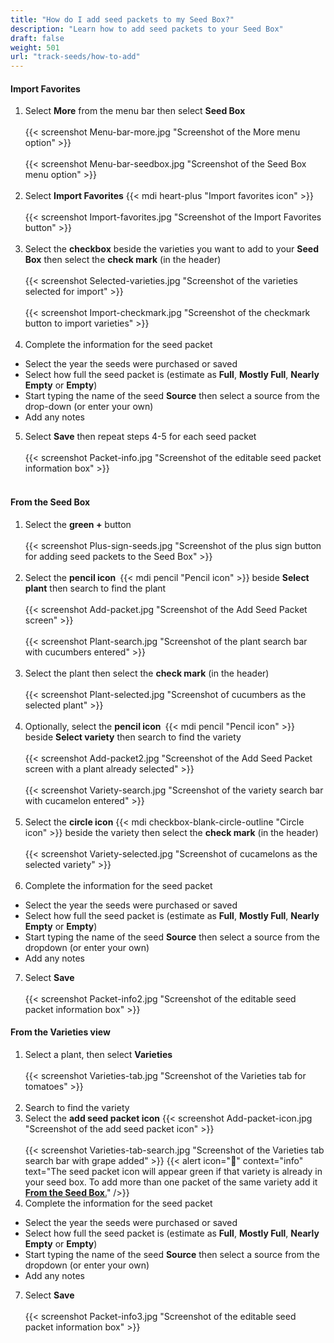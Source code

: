 ```yaml
---
title: "How do I add seed packets to my Seed Box?"
description: "Learn how to add seed packets to your Seed Box"
draft: false
weight: 501
url: "track-seeds/how-to-add"
---
```



#### Import Favorites
1. Select **More** from the menu bar then select **Seed Box**<br /><br />
{{< screenshot Menu-bar-more.jpg "Screenshot of the More menu option" >}}<br /><br />
{{< screenshot Menu-bar-seedbox.jpg "Screenshot of the Seed Box menu option" >}}<br /><br />
2. Select **Import Favorites** {{< mdi heart-plus "Import favorites icon" >}}<br /><br />
{{< screenshot Import-favorites.jpg "Screenshot of the Import Favorites button" >}}<br /><br />
3. Select the **checkbox** beside the varieties you want to add to your **Seed Box** then select the **check mark** (in the header)<br /><br />
{{< screenshot Selected-varieties.jpg "Screenshot of the varieties selected for import" >}}<br /><br />
{{< screenshot Import-checkmark.jpg "Screenshot of the checkmark button to import varieties" >}}<br /><br />
4. Complete the information for the seed packet
- Select the year the seeds were purchased or saved
- Select how full the seed packet is (estimate as **Full**, **Mostly Full**, **Nearly Empty** or **Empty**)
- Start typing the name of the seed **Source** then select a source from the drop-down (or enter your own)
- Add any notes
5. Select **Save** then repeat steps 4-5 for each seed packet<br /><br />
{{< screenshot Packet-info.jpg "Screenshot of the editable seed packet information box" >}}<br /><br />

#### From the Seed Box
1. Select the **green +** button<br /><br />
{{< screenshot Plus-sign-seeds.jpg "Screenshot of the plus sign button for adding seed packets to the Seed Box" >}}<br /><br />
2. Select the **pencil icon** {{< mdi pencil "Pencil icon" >}} beside **Select plant** then search to find the plant<br /><br />
{{< screenshot Add-packet.jpg "Screenshot of the Add Seed Packet screen" >}}<br /><br />
{{< screenshot Plant-search.jpg "Screenshot of the plant search bar with cucumbers entered" >}}<br /><br />
3. Select the plant then select the **check mark** (in the header)<br /><br />
{{< screenshot Plant-selected.jpg "Screenshot of cucumbers as the selected plant" >}}<br /><br />
4. Optionally, select the **pencil icon** {{< mdi pencil "Pencil icon" >}} beside **Select variety** then search to find the variety<br /><br />
{{< screenshot Add-packet2.jpg "Screenshot of the Add Seed Packet screen with a plant already selected" >}}<br /><br />
{{< screenshot Variety-search.jpg "Screenshot of the variety search bar with cucamelon entered" >}}<br /><br />
5. Select the **circle icon** {{< mdi checkbox-blank-circle-outline "Circle icon" >}} beside the variety then select the **check mark** (in the header)<br /><br />
{{< screenshot Variety-selected.jpg "Screenshot of cucamelons as the selected variety" >}}<br /><br />
6. Complete the information for the seed packet
- Select the year the seeds were purchased or saved
- Select how full the seed packet is (estimate as **Full**, **Mostly Full**, **Nearly Empty** or **Empty**)
- Start typing the name of the seed **Source** then select a source from the dropdown (or enter your own)
- Add any notes
7. Select **Save**<br /><br />
{{< screenshot Packet-info2.jpg "Screenshot of the editable seed packet information box" >}}

#### From the Varieties view
1. Select a plant, then select **Varieties**<br /><br />
{{< screenshot Varieties-tab.jpg "Screenshot of the Varieties tab for tomatoes" >}}<br /><br />
2. Search to find the variety
3. Select the **add seed packet icon** {{< screenshot Add-packet-icon.jpg "Screenshot of the add seed packet icon" >}}<br /><br />
{{< screenshot Varieties-tab-search.jpg "Screenshot of the Varieties tab search bar with grape added" >}}
{{< alert icon="️🍅" context="info" text="The seed packet icon will appear green if that variety is already in your seed box. To add more than one packet of the same variety add it [**From the Seed Box**.](s../#From-the-seed-box)" />}}
4. Complete the information for the seed packet
- Select the year the seeds were purchased or saved
- Select how full the seed packet is (estimate as **Full**, **Mostly Full**, **Nearly Empty** or **Empty**)
- Start typing the name of the seed **Source** then select a source from the dropdown (or enter your own)
- Add any notes
7. Select **Save**<br /><br />
{{< screenshot Packet-info3.jpg "Screenshot of the editable seed packet information box" >}}
